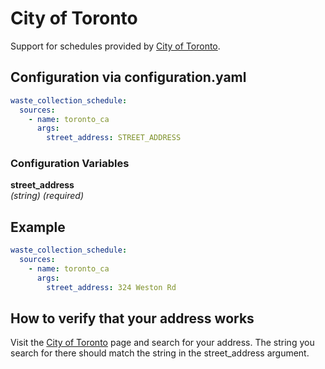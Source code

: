 # City of Toronto

Support for schedules provided by [City of Toronto](https://www.toronto.ca/services-payments/recycling-organics-garbage/houses/collection-schedule/).

## Configuration via configuration.yaml

```yaml
waste_collection_schedule:
  sources:
    - name: toronto_ca
      args:
        street_address: STREET_ADDRESS
```

### Configuration Variables

**street_address**<br>
*(string) (required)*

## Example

```yaml
waste_collection_schedule:
  sources:
    - name: toronto_ca
      args:
        street_address: 324 Weston Rd
```

## How to verify that your address works

Visit the [City of Toronto](https://www.toronto.ca/services-payments/recycling-organics-garbage/houses/collection-schedule/) page and search for your address. The string you search for there should match the string in the street_address argument.
